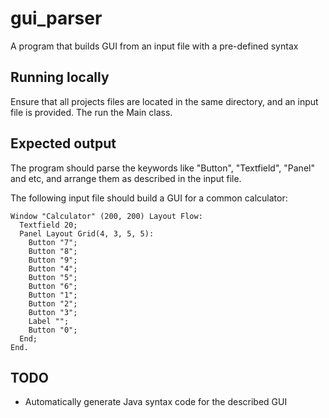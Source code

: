 # gui_parser
A program that builds GUI from an input file with a pre-defined syntax

## Running locally
Ensure that all projects files are located in the same directory, and an input file is provided. The run the Main class.

## Expected output
The program should parse the keywords like "Button", "Textfield", "Panel" and etc, and arrange them as described in the input file.

The following input file should build a GUI for a common calculator:

    Window "Calculator" (200, 200) Layout Flow:
      Textfield 20;
      Panel Layout Grid(4, 3, 5, 5):
        Button "7";
        Button "8";
        Button "9";
        Button "4";
        Button "5";
        Button "6";
        Button "1";
        Button "2";
        Button "3";
        Label "";
        Button "0";
      End;
    End.

## TODO
- Automatically generate Java syntax code for the described GUI